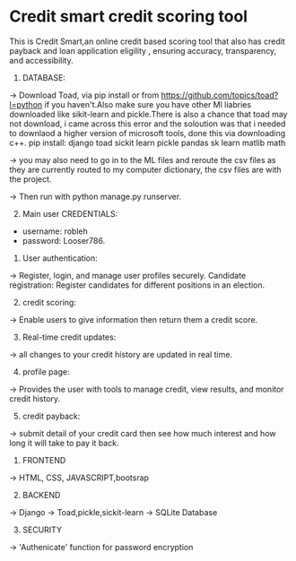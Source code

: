 # Credit smart credit scoring tool

<!------------------------------ INTRODUCTION ----------------------->

This is Credit Smart,an online credit based scoring tool that also has credit payback and loan application eligility
, ensuring accuracy, transparency, and accessibility.

<!---------------------------- END OF INTRODUCTION ---------------->




<!---------------------------------- INSTALLATION AND DATABASE STRUCTURE------------------------------------>

1. DATABASE:


-> Download Toad, via pip install or from https://github.com/topics/toad?l=python if you haven't.Also make sure you have other Ml liabries downloaded like sikit-learn and pickle.There is also a chance that toad may not download, i came across this error and the soloution was that i needed to downlaod a higher version of microsoft tools, done this via downloading c++.
pip install:
 django
 toad
 sickit learn
 pickle
 pandas
 sk learn
 matlib
 math

-> you may also need to go in to the ML files and reroute the csv files as they are currently routed to my computer dictionary, the csv files are with the project.

-> Then run with python manage.py runserver.

2. Main user CREDENTIALS:  

- username: robleh
- password: Looser786.


<!------------------------------------ END OF INSTALLATION AND DATABASE STRUCTURE --------------------------->




<!------------------------------- FEATURES -------------------------->

1. User authentication: 

-> Register, login, and manage user profiles securely. Candidate registration: Register candidates for different positions in an election.

2. credit scoring:

-> Enable users to give information then return them a credit score.

3. Real-time credit updates: 

-> all changes to your credit history are updated in real time.
    
4. profile page: 

-> Provides the user with tools to manage credit, view results, and monitor credit history.
    
5. credit payback: 

-> submit detail of your credit card then see how much interest and how long it will take to pay it back.


<!------------------------------ END OF FEATURES------------------------------->



<!-------------------------------------- TECHNOLOGIES USED --------------------------------------------->

1. FRONTEND

-> HTML, CSS, JAVASCRIPT,bootsrap

2. BACKEND

-> Django
-> Toad,pickle,sickit-learn
-> SQLite Database

3. SECURITY

-> 'Authenicate' function for password encryption 


<!------------------------- END OF TECHNOLOGOIES USED ------------------------------------------------------->
